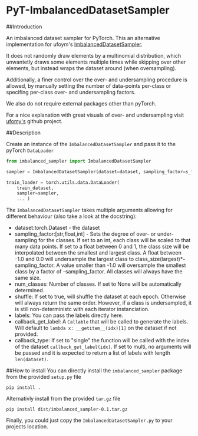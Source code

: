 # PyT-ImbalancedDatasetSampler

##Introduction

An imbalanced dataset sampler for PyTorch.
This an alternative implementation for ufoym's [ImbalancedDatasetSampler](https://github.com/ufoym/imbalanced-dataset-sampler).

It does not randomly draw elements by a multinomial distribution, which unwantetly draws some elements multiple times
while skipping over other elements, but instead wraps the dataset around (when oversampling).

Additionally, a finer control over the over- and undersampling procedure is allowed, by manually setting the number of data-points per-class
or specifing per-class over- and undersampling factors.

We also do not require external packages other than pyTorch.


For a nice explanation with great visuals of over- and undersampling visit [ufomy's](https://github.com/ufoym/imbalanced-dataset-sampler) github project. 

##Description

Create an instance of the `ImbalancedDatasetSampler` and pass it to the pyTorch `DataLoader`


```python
from imbalanced_sampler import ImbalancedDatasetSampler

sampler = ImbalancedDatasetSampler(dataset=dataset, sampling_factor=s_f, shuffle=True, ....)

train_loader = torch.utils.data.DataLoader(
    train_dataset,
    sampler=sampler,
    ... )
```
The `ImbalancedDatasetSampler` takes multiple arguments allowing for different behaviour (also take a look at the docstring):
- dataset:torch.Dataset - the dataset
- sampling_factor:[str,float,int] - Sets the degree of over- or under-sampling for the classes. If set to an int, each class will be scaled to that many data points. If set to a float between 0 and 1, the class size will be interpolated between the smallest and largest class. A float between -1.0 and 0.0 will undersample the largest class to class_size(largest)*-sampling_factor. A value smaller than -1.0 will oversample the smallest class by a factor of -sampling_factor. All classes will always have the same size. 
- num_classes: Number of classes. If set to None will be automatically determined.
- shuffle: If set to true, will shuffle the dataset at each epoch. Otherwise will always return the same order. However, if a class is undersampled, it is still non-deterministc with each iterator instanciation.
- labels: You can pass the labels directly here.
- callback_get_label: A `Callable` that will be called to generate the labels. Will default to `lambda x: __getitem__(idx)[1]` on the dataset if not provided.
- callback_type: If set to "single" the function will be called with the index of the dataset `callback_get_label(idx)`. If set to multi, no arguments will be passed and it is expected to return a list of labels with length `len(dataset)`.


##How to install
You can directly install the `imbalanced_sampler` package from the provided `setup.py` file

```pip install .```

Alternativly install from the provided `tar.gz` file

```pip install dist/imbalanced_sampler-0.1.tar.gz```

Finally, you could just copy the `ImbalancedDatasetSampler.py` to your projects location.



